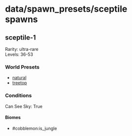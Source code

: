 # data/spawn_presets/sceptile spawns  
  
## sceptile-1  
Rarity: ultra-rare  
Levels: 36-53  
  
### World Presets  
* [natural](data/spawn_data/natural.md)  
* [treetop](data/spawn_data/treetop.md)  
  
### Conditions  
Can See Sky: True  
  
#### Biomes  
  * #cobblemon:is_jungle
  
